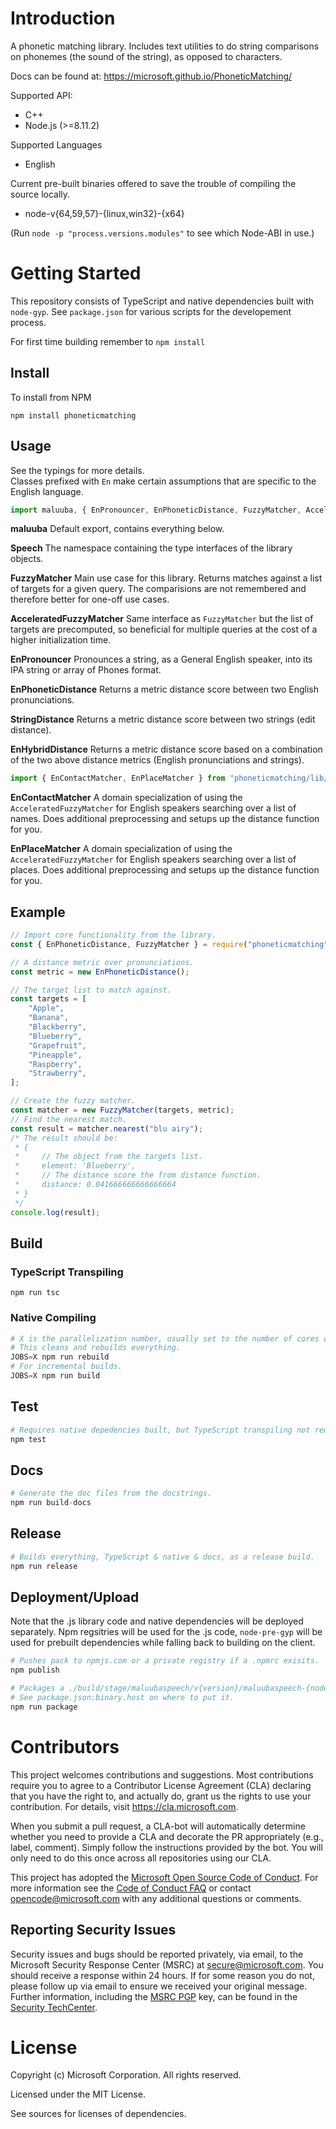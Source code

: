 # Introduction
A phonetic matching library. Includes text utilities to do string comparisons on phonemes (the sound of the string), as opposed to characters.

Docs can be found at: https://microsoft.github.io/PhoneticMatching/

Supported API:
* C++
* Node.js (>=8.11.2)

Supported Languages
* English

Current pre-built binaries offered to save the trouble of compiling the source locally.
* node-v{64,59,57}-{linux,win32}-{x64}

(Run `node -p "process.versions.modules"` to see which Node-ABI in use.)
# Getting Started
This repository consists of TypeScript and native dependencies built with `node-gyp`. See `package.json` for various scripts for the developement process.

For first time building remember to `npm install`

## Install
To install from NPM
```
npm install phoneticmatching
```

## Usage
See the typings for more details. <br> Classes prefixed with `En` make certain assumptions that are specific to the English language.
```ts
import maluuba, { EnPronouncer, EnPhoneticDistance, FuzzyMatcher, AcceleratedFuzzyMatcher, EnHybridDistance, StringDistance } from "phoneticmatching";
```
__maluuba__ Default export, contains everything below.

__Speech__ The namespace containing the type interfaces of the library objects.

__FuzzyMatcher__ Main use case for this library. Returns matches against a list of targets for a given query. The comparisions are not remembered and therefore better for one-off use cases.

__AcceleratedFuzzyMatcher__ Same interface as `FuzzyMatcher` but the list of targets are precomputed, so beneficial for multiple queries at the cost of a higher initialization time.

__EnPronouncer__ Pronounces a string, as a General English speaker, into its IPA string or array of Phones format.

__EnPhoneticDistance__ Returns a metric distance score between two English pronunciations.

__StringDistance__ Returns a metric distance score between two strings (edit distance).

__EnHybridDistance__ Returns a metric distance score based on a combination of the two above distance metrics (English pronunciations and strings).

```ts
import { EnContactMatcher, EnPlaceMatcher } from "phoneticmatching/lib/matchers";
```
__EnContactMatcher__ A domain specialization of using the `AcceleratedFuzzyMatcher` for English speakers searching over a list of names. Does additional preprocessing and setups up the distance function for you.

__EnPlaceMatcher__ A domain specialization of using the `AcceleratedFuzzyMatcher` for English speakers searching over a list of places. Does additional preprocessing and setups up the distance function for you.

## Example
```js
// Import core functionality from the library.
const { EnPhoneticDistance, FuzzyMatcher } = require("phoneticmatching");

// A distance metric over pronunciations.
const metric = new EnPhoneticDistance();

// The target list to match against.
const targets = [
    "Apple",
    "Banana",
    "Blackberry",
    "Blueberry",
    "Grapefruit",
    "Pineapple",
    "Raspberry",
    "Strawberry",
];

// Create the fuzzy matcher.
const matcher = new FuzzyMatcher(targets, metric);
// Find the nearest match.
const result = matcher.nearest("blu airy");
/* The result should be:
 * {
 *     // The object from the targets list.
 *     element: 'Blueberry',
 *     // The distance score the from distance function.
 *     distance: 0.041666666666666664
 * }
 */
console.log(result);
```

## Build
### TypeScript Transpiling
```
npm run tsc
```
### Native Compiling
```py
# X is the parallelization number, usually set to the number of cores of the machine.
# This cleans and rebuilds everything.
JOBS=X npm run rebuild
# For incremental builds.
JOBS=X npm run build
```

## Test
```py
# Requires native depedencies built, but TypeScript transpiling not required.
npm test
```

## Docs
```py
# Generate the doc files from the docstrings.
npm run build-docs
```

## Release
```py
# Builds everything, TypeScript & native & docs, as a release build.
npm run release
```

## Deployment/Upload
Note that the .js library code and native dependencies will be deployed separately. Npm regsitries will be used for the .js code, `node-pre-gyp` will be used for prebuilt dependencies while falling back to building on the client.
```py
# Pushes pack to npmjs.com or a private registry if a .npmrc exisits.
npm publish
```
```py
# Packages a ./build/stage/maluubaspeech/v{version}/maluubaspeech-{node_abi}-{platform}-{arch}.tar.gz.
# See package.json:binary.host on where to put it.
npm run package
```

# Contributors
This project welcomes contributions and suggestions. Most contributions require you to
agree to a Contributor License Agreement (CLA) declaring that you have the right to,
and actually do, grant us the rights to use your contribution. For details, visit
https://cla.microsoft.com.

When you submit a pull request, a CLA-bot will automatically determine whether you need
to provide a CLA and decorate the PR appropriately (e.g., label, comment). Simply follow the
instructions provided by the bot. You will only need to do this once across all repositories using our CLA.

This project has adopted the [Microsoft Open Source Code of Conduct](https://opensource.microsoft.com/codeofconduct/).
For more information see the [Code of Conduct FAQ](https://opensource.microsoft.com/codeofconduct/faq/)
or contact [opencode@microsoft.com](mailto:opencode@microsoft.com) with any additional questions or comments.

## Reporting Security Issues

Security issues and bugs should be reported privately, via email, to the Microsoft Security
Response Center (MSRC) at [secure@microsoft.com](mailto:secure@microsoft.com). You should
receive a response within 24 hours. If for some reason you do not, please follow up via
email to ensure we received your original message. Further information, including the
[MSRC PGP](https://technet.microsoft.com/en-us/security/dn606155) key, can be found in
the [Security TechCenter](https://technet.microsoft.com/en-us/security/default).

# License
Copyright (c) Microsoft Corporation. All rights reserved.

Licensed under the MIT License.

See sources for licenses of dependencies.
